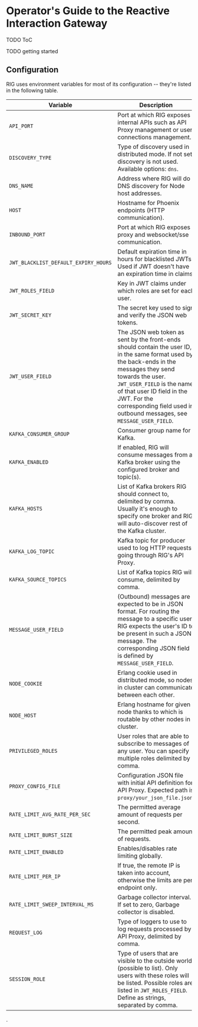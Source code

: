 # Operator's Guide to the Reactive Interaction Gateway

TODO ToC

TODO getting started

## Configuration

RIG uses environment variables for most of its configuration -- they're listed in the following table.

Variable | Description | Default
-------- | ----------- | -------
`API_PORT` | Port at which RIG exposes internal APIs such as API Proxy management or user connections management. | 4010
`DISCOVERY_TYPE` | Type of discovery used in distributed mode. If not set discovery is not used. Available options: `dns`. | nil
`DNS_NAME` | Address where RIG will do DNS discovery for Node host addresses. | "localhost"
`HOST` | Hostname for Phoenix endpoints (HTTP communication). | "localhost"
`INBOUND_PORT` | Port at which RIG exposes proxy and websocket/sse communication. | 4000
`JWT_BLACKLIST_DEFAULT_EXPIRY_HOURS` | Default expiration time in hours for blacklisted JWTs. Used if JWT doesn't have an expiration time in claims. | 1
`JWT_ROLES_FIELD` | Key in JWT claims under which roles are set for each user. | "roles"
`JWT_SECRET_KEY` | The secret key used to sign and verify the JSON web tokens. | ""
`JWT_USER_FIELD` | The JSON web token as sent by the front-ends should contain the user ID, in the same format used by the back-ends in the messages they send towards the user. `JWT_USER_FIELD` is the name of that user ID field in the JWT. For the corresponding field used in outbound messages, see `MESSAGE_USER_FIELD`. | "user"
`KAFKA_CONSUMER_GROUP` | Consumer group name for Kafka. | "rig-consumer-group"
`KAFKA_ENABLED` | If enabled, RIG will consume messages from a Kafka broker using the configured broker and topic(s). | false
`KAFKA_HOSTS` | List of Kafka brokers RIG should connect to, delimited by comma. Usually it's enough to specify one broker and RIG will auto-discover rest of the Kafka cluster. | ["localhost:9092"]
`KAFKA_LOG_TOPIC` | Kafka topic for producer used to log HTTP requests going through RIG's API Proxy. | "rig-request-log"
`KAFKA_SOURCE_TOPICS` | List of Kafka topics RIG will consume, delimited by comma. | ["rig"]
`MESSAGE_USER_FIELD` | (Outbound) messages are expected to be in JSON format. For routing the message to a specific user, RIG expects the user's ID to be present in such a JSON message. The corresponding JSON field is defined by `MESSAGE_USER_FIELD`. | "user"
`NODE_COOKIE` | Erlang cookie used in distributed mode, so nodes in cluster can communicate between each other. | nil
`NODE_HOST` | Erlang hostname for given node thanks to which is routable by other nodes in cluster. | nil
`PRIVILEGED_ROLES` | User roles that are able to subscribe to messages of any user. You can specify multiple roles delimited by comma. | []
`PROXY_CONFIG_FILE` | Configuration JSON file with initial API definition for API Proxy. Expected path is `proxy/your_json_file.json`. | nil
`RATE_LIMIT_AVG_RATE_PER_SEC` | The permitted average amount of requests per second. | 10000
`RATE_LIMIT_BURST_SIZE` | The permitted peak amount of requests. | 5000
`RATE_LIMIT_ENABLED` | Enables/disables rate limiting globally. | false
`RATE_LIMIT_PER_IP` | If true, the remote IP is taken into account, otherwise the limits are per endpoint only. | true
`RATE_LIMIT_SWEEP_INTERVAL_MS` | Garbage collector interval. If set to zero, Garbage collector is disabled. | 5000
`REQUEST_LOG` | Type of loggers to use to log requests processed by API Proxy, delimited by comma. | []
`SESSION_ROLE` | Type of users that are visible to the outside world (possible to list). Only users with these roles will be listed. Possible roles are listed in `JWT_ROLES_FIELD`. Define as strings, separated by comma. | "user"

.
